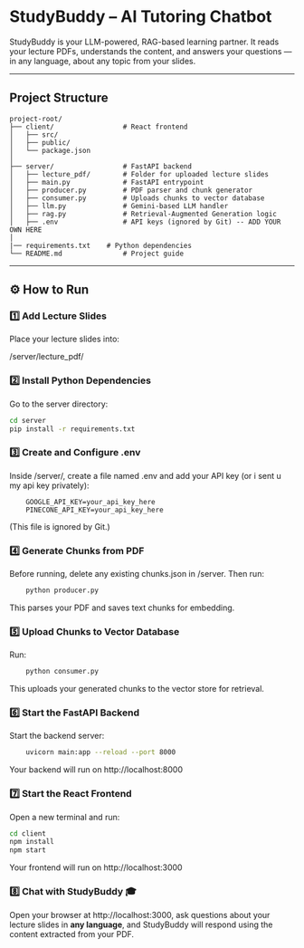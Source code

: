 # StudyBuddy – AI Tutoring Chatbot

StudyBuddy is your LLM-powered, RAG-based learning partner.
It reads your lecture PDFs, understands the content, and answers your questions — in any language, about any topic from your slides.

---

## Project Structure

```plaintext
project-root/
├── client/                 # React frontend
│   ├── src/
│   ├── public/
│   └── package.json
│
├── server/                 # FastAPI backend
│   ├── lecture_pdf/        # Folder for uploaded lecture slides
│   ├── main.py             # FastAPI entrypoint
│   ├── producer.py         # PDF parser and chunk generator
│   ├── consumer.py         # Uploads chunks to vector database
│   ├── llm.py              # Gemini-based LLM handler
│   ├── rag.py              # Retrieval-Augmented Generation logic
│   ├── .env                # API keys (ignored by Git) -- ADD YOUR OWN HERE
│
|── requirements.txt    # Python dependencies
└── README.md               # Project guide
```


---

## ⚙️ How to Run

### 1️⃣ Add Lecture Slides

Place your lecture slides into:

/server/lecture_pdf/


### 2️⃣ Install Python Dependencies

Go to the server directory:
```bash
cd server
pip install -r requirements.txt
```

### 3️⃣ Create and Configure .env
Inside /server/, create a file named .env and add your API key (or i sent u my api key privately):
```plaintext
    GOOGLE_API_KEY=your_api_key_here
    PINECONE_API_KEY=your_api_key_here
```
(This file is ignored by Git.)


### 4️⃣ Generate Chunks from PDF
Before running, delete any existing chunks.json in /server. Then run:
```bash
    python producer.py
```
This parses your PDF and saves text chunks for embedding.


### 5️⃣ Upload Chunks to Vector Database
Run:
```bash
    python consumer.py
```
This uploads your generated chunks to the vector store for retrieval.

### 6️⃣ Start the FastAPI Backend
Start the backend server:
```bash
    uvicorn main:app --reload --port 8000

```
Your backend will run on http://localhost:8000

### 7️⃣ Start the React Frontend
Open a new terminal and run:
```bash
cd client
npm install
npm start
```
Your frontend will run on http://localhost:3000


### 8️⃣ Chat with StudyBuddy 🎓
Open your browser at http://localhost:3000,
ask questions about your lecture slides in **any language**,
and StudyBuddy will respond using the content extracted from your PDF.
